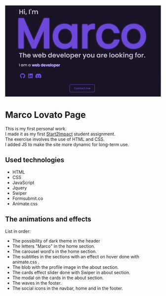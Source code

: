 ![Alt Text](assets/img/README.gif)

# Marco Lovato Page

This is my first personal work. <br>
I made it as my first [Start2Impact](https://www.start2impact.it/) student assignment. <br>
 The exercise involves the use of HTML and CSS. <br>
I added JS to make the site more dynamic for long-term use. <br>


## Used technologies

- HTML
- CSS
- JavaScript
- Jquery
- Swiper
- Formsubmit.co
- Animate.css

## The animations and effects

List in order:
- The possibility of dark theme in the header
- The letters "Marco" in the home section.
- The carousel word's in the home section.
- The subtitles in the sections with an effect on hover done with animate.css .
- The blob with the profile image in the about section.
- The cards effect slider done with Swiper in about section.
- The modal on the cards in the about section.
- The waves in the footer.
- The social icons in the navbar, home and in the footer.

